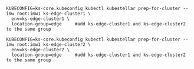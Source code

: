 <!--kubestellar-prep-syncer-start-->
```shell hl_lines="3 7"
KUBECONFIG=ks-core.kubeconfig kubectl kubestellar prep-for-cluster --imw root:imw1 ks-edge-cluster1 \
  env=ks-edge-cluster1 \
  location-group=edge     #add ks-edge-cluster1 and ks-edge-cluster2 to the same group

KUBECONFIG=ks-core.kubeconfig kubectl kubestellar prep-for-cluster --imw root:imw1 ks-edge-cluster2 \
  env=ks-edge-cluster2 \
  location-group=edge     #add ks-edge-cluster1 and ks-edge-cluster2 to the same group
```
<!--kubestellar-prep-syncer-end-->